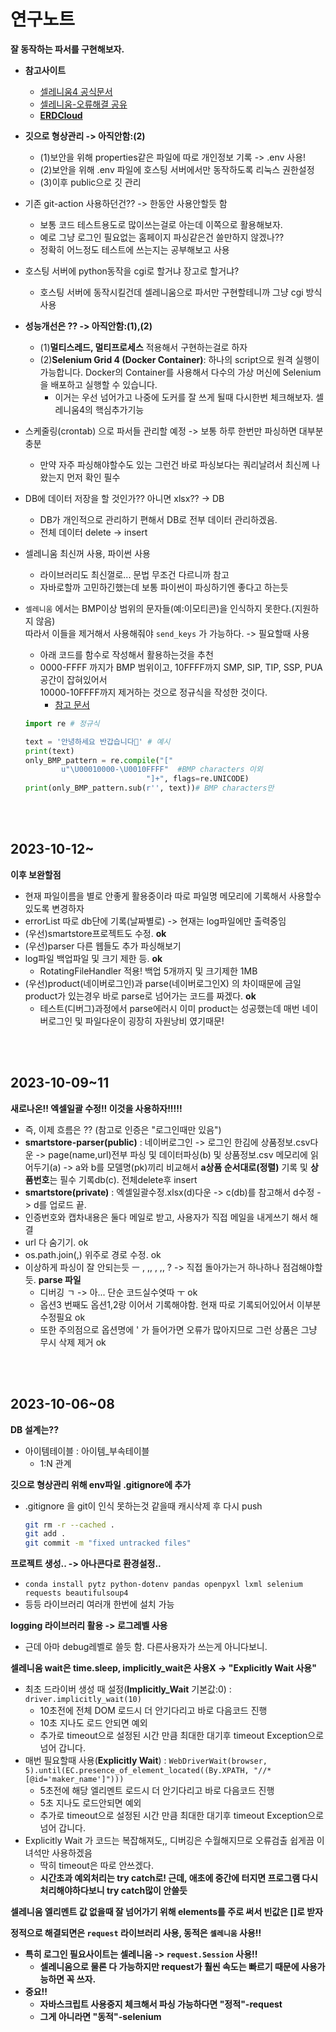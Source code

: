 # 연구노트

**잘 동작하는 파서를 구현해보자.**

* **참고사이트**
  
  * [셀레니움4 공식문서](https://www.selenium.dev/documentation/webdriver/browsers/chrome/)
  * [셀레니움-오류해결 공유](https://cat-minzzi.tistory.com/28)
  * **[ERDCloud](https://www.erdcloud.com/d/N8nnR7nSiPHhx4BpL)**
  
* **깃으로 형상관리 -> 아직안함:(2)**
  
  * (1)보안을 위해 properties같은 파일에 따로 개인정보 기록 -> .env 사용!
  * (2)보안을 위해 .env 파일에 호스팅 서버에서만 동작하도록 리눅스 권한설정
  * (3)이후 public으로 깃 관리
  
* 기존 git-action 사용하던건?? -> 한동안 사용안할듯 함
  * 보통 코드 테스트용도로 많이쓰는걸로 아는데 이쪽으로 활용해보자.
  * 예로 그냥 로그인 필요없는 홈페이지 파싱같은건 쓸만하지 않겠나??
  * 정확히 어느정도 테스트에 쓰는지는 공부해보고 사용
  
* 호스팅 서버에 python동작을 cgi로 할거냐 장고로 할거냐?
  
  * 호스팅 서버에 동작시킬건데 셀레니움으로 파서만 구현할테니까 그냥 cgi 방식사용
  
* **성능개선은 ?? -> 아직안함:(1),(2)**
  
  * (1)**멀티스레드, 멀티프로세스** 적용해서 구현하는걸로 하자
  * (2)**Selenium Grid 4 (Docker Container)**: 하나의 script으로 원격 실행이 가능합니다. Docker의 Container를 사용해서 다수의 가상 머신에 Selenium을 배포하고 실행할 수 있습니다. 
    * 이거는 우선 넘어가고 나중에 도커를 잘 쓰게 될때 다시한번 체크해보자. 셀레니움4의 핵심추가기능
  
* 스케줄링(crontab) 으로 파서들 관리할 예정 -> 보통 하루 한번만 파싱하면 대부분 충분
  * 만약 자주 파싱해야할수도 있는 그런건 바로 파싱보다는 쿼리날려서 최신께 나왔는지 먼저 확인 필수
  
* DB에 데이터 저장을 할 것인가?? 아니면 xlsx?? -> DB
  
  * DB가 개인적으로 관리하기 편해서 DB로 전부 데이터 관리하겠음.
  * 전체 데이터 delete -> insert
  
* 셀레니움 최신꺼 사용, 파이썬 사용

  * 라이브러리도 최신껄로... 문법 무조건 다르니까 참고
  * 자바로할까 고민하긴했는데 보통 파이썬이 파싱하기엔 좋다고 하는듯
  
* `셀레니움` 에서는 BMP이상 범위의 문자들(예:이모티콘)을 인식하지 못한다.(지원하지 않음)  
  따라서 이들을 제거해서 사용해줘야 `send_keys` 가 가능하다. -> 필요할때 사용
  
  * 아래 코드를 함수로 작성해서 활용하는것을 추천
  * 0000-FFFF 까지가 BMP 범위이고, 10FFFF까지 SMP, SIP, TIP, SSP, PUA 공간이 잡혀있어서  
    10000-10FFFF까지 제거하는 것으로 정규식을 작성한 것이다.
    * [참고 문서](https://studyprogram.tistory.com/1)
  
  ```python
  import re # 정규식
  
  text = '안녕하세요 반갑습니다🐶' # 예시
  print(text) 
  only_BMP_pattern = re.compile("["
          u"\U00010000-\U0010FFFF"  #BMP characters 이외
                             "]+", flags=re.UNICODE)
  print(only_BMP_pattern.sub(r'', text))# BMP characters만
  ```
  

<br><br>

## 2023-10-12~

**이후 보완할점**

* 현재 파일이름을 별로 안좋게 활용중이라 따로 파일명 메모리에 기록해서 사용할수있도록 변경하자
* errorList 따로 db단에 기록(날짜별로) -> 현재는 log파일에만 출력중임
* (우선)smartstore프로젝트도 수정. **ok**
* (우선)parser 다른 웹들도 추가 파싱해보기
* log파일 백업파일 및 크기 제한 등. **ok**
  * RotatingFileHandler 적용! 백업 5개까지 및 크기제한 1MB
* (우선)product(네이버로그인)과 parse(네이버로그인X) 의 차이때문에 금일 product가 있는경우 바로 parse로 넘어가는 코드를 짜겠다. **ok**
  * 테스트(디버그)과정에서 parse에러시 이미 product는 성공했는데 매번 네이버로그인 및 파일다운이 굉장히 자원낭비 였기때문!


<br><br>

## 2023-10-09~11

**새로나온!! 엑셀일괄 수정!! 이것을 사용하자!!!!!**

* 즉, 이제 흐름은 ?? (참고로 인증은 "로그인때만 있음")
* **smartstore-parser(public)** : 네이버로그인 -> 로그인 한김에 상품정보.csv다운 -> page(name,url)전부 파싱 및 데이터파싱(b) 및 상품정보.csv 메모리에 읽어두기(a) ->  a와 b를 모델명(pk)끼리 비교해서 **a상품 순서대로(정렬)** 기록 및 **상품번호**는 필수 기록db(c). 전체delete후 insert
* **smartstore(private)** : 엑셀일괄수정.xlsx(d)다운 -> c(db)를 참고해서 d수정 -> d를 업로드 끝.
* 인증번호와 캡차내용은 둘다 메일로 받고, 사용자가 직접 메일을 내게쓰기 해서 해결
* url 다 숨기기. ok
* os.path.join(,) 위주로 경로 수정. ok
* 이상하게 파싱이 잘 안되는듯  ㅡ , ,, , ,, ? -> 직접 돌아가는거 하나하나 점검해야할듯. **parse 파일**
  * 디버깅 ㄱ -> 아... 단순 코드실수엿따 ㅜ ok
  * 옵션3 번째도 옵션1,2랑 이어서 기록해야함. 현재 따로 기록되어있어서 이부분 수정필요 ok
  * 또한 주의점으로 옵션명에 ' 가 들어가면 오류가 많아지므로 그런 상품은 그냥 무시 삭제 제거 ok

<br><br>

## 2023-10-06~08

**DB 설계는??**

* 아이템테이블 : 아이템_부속테이블 
  * 1:N 관계


**깃으로 형상관리 위해 env파일 .gitignore에 추가**

* .gitignore 을 git이 인식 못하는것 같을때 캐시삭제 후 다시 push

  ```bash
  git rm -r --cached .
  git add .
  git commit -m "fixed untracked files"
  ```

**프로젝트 생성.. -> 아나콘다로 환경설정..**

* `conda install pytz python-dotenv pandas openpyxl lxml selenium requests beautifulsoup4`
* 등등 라이브러리 여러개 한번에 설치 가능

**logging 라이브러리 활용 -> 로그레벨 사용**

* 근데 아마 debug레벨로 쓸듯 함. 다른사용자가 쓰는게 아니다보니.

**셀레니움 wait은 time.sleep, implicitly_wait은 사용X -> "Explicitly Wait 사용"**

* 최초 드라이버 생성 때 설정(**Implicitly_Wait** 기본값:0) : `driver.implicitly_wait(10)`
  * 10초전에 전체 DOM 로드시 더 안기다리고 바로 다음코드 진행
  * 10초 지나도 로드 안되면 예외
  * 추가로 timeout으로 설정된 시간 만큼 최대한 대기후 timeout Exception으로 넘어 갑니다.
* 매번 필요할때 사용(**Explicitly Wait**) : `WebDriverWait(browser, 5).until(EC.presence_of_element_located((By.XPATH, "//*[@id='maker_name']")))`
  * 5초전에 해당 엘리멘트 로드시 더 안기다리고 바로 다음코드 진행
  * 5초 지나도 로드안되면 예외
  * 추가로 timeout으로 설정된 시간 만큼 최대한 대기후 timeout Exception으로 넘어 갑니다.
* Explicitly Wait 가 코드는 복잡해져도,, 디버깅은 수월해지므로 오류검출 쉽게끔 이녀석만 사용하겠음
  * 딱히 timeout은 따로 안쓰겠다.
  * **시간초과 예외처리는 try catch로! 근데, 애초에 중간에 터지면 프로그램 다시 처리해야하다보니 try catch많이 안쓸듯** 

**셀레니움 엘리멘트 값 없을때 잘 넘어가기 위해 elements를 주로 써서 빈값은 []로 받자**

**정적으로 해결되면은 `request` 라이브러리 사용, 동적은 `셀레니움` 사용!!**

* **특히 로그인 필요사이트는 셀레니움 -> `request.Session` 사용!!**
  * **셀레니움으로 물론 다 가능하지만 request가 훨씬 속도는 빠르기 때문에 사용가능하면 꼭 쓰자.**
* **중요!!**
  * **자바스크립트 사용중지 체크해서 파싱 가능하다면 "정적"-request**
  * **그게 아니라면 "동적"-selenium**
